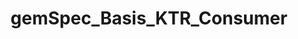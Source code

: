 ---
title: gemSpec_Basis_KTR_Consumer
linkTitle: gemSpec_Basis_KTR_Consumer
description: >
  Basis- und KTR-Consumer
---
